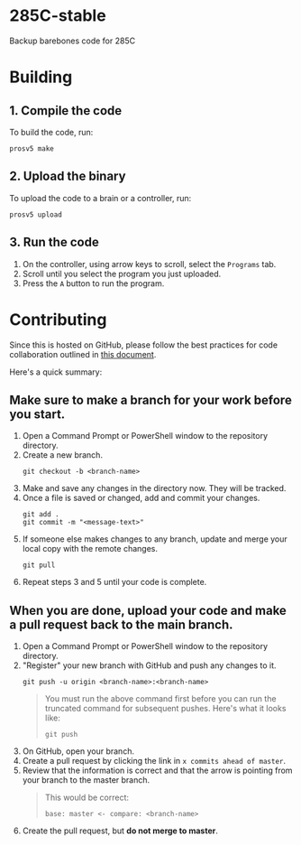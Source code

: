 # 285C-stable

Backup barebones code for 285C

# Building

## 1. Compile the code

To build the code, run:

```
prosv5 make
```

## 2. Upload the binary

To upload the code to a brain or a controller, run:

```
prosv5 upload
```

## 3. Run the code

1. On the controller, using arrow keys to scroll, select the `Programs` tab.
2. Scroll until you select the program you just uploaded.
3. Press the `A` button to run the program.

# Contributing

Since this is hosted on GitHub, please follow the best practices for code collaboration outlined in [this document](https://cdn.discordapp.com/attachments/1062157317208035333/1062196035021181000/codeCollab.pdf).

Here's a quick summary:

## Make sure to make a branch for your work before you start.

1. Open a Command Prompt or PowerShell window to the repository directory.
2. Create a new branch.
   ```
   git checkout -b <branch-name>
   ```
3. Make and save any changes in the directory now. They will be tracked.
4. Once a file is saved or changed, add and commit your changes.
   ```
   git add .
   git commit -m "<message-text>"
   ```
5. If someone else makes changes to any branch, update and merge your local copy with the remote changes.
   ```
   git pull
   ```
6. Repeat steps 3 and 5 until your code is complete.

## When you are done, upload your code and make a pull request back to the main branch.

1. Open a Command Prompt or PowerShell window to the repository directory.
2. "Register" your new branch with GitHub and push any changes to it.
   ```
   git push -u origin <branch-name>:<branch-name>
   ```
   > You must run the above command first before you can run the truncated command for subsequent pushes. Here's what it looks like:
   >
   > ```
   > git push
   > ```
3. On GitHub, open your branch.
4. Create a pull request by clicking the link in `x commits ahead of master`.
5. Review that the information is correct and that the arrow is pointing from your branch to the master branch.
   > This would be correct:
   >
   > ```
   > base: master <- compare: <branch-name>
   > ```
6. Create the pull request, but **do not merge to master**.
